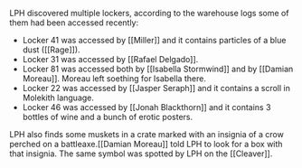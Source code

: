 LPH discovered multiple lockers, according to the warehouse logs some of them had been accessed recently:
- Locker 41 was accessed by [[Miller]] and it contains particles of a blue dust ([[Rage]]).
- Locker 31 was accessed by [[Rafael Delgado]].
- Locker 81 was accessed both by [[Isabella Stormwind]] and by [[Damian Moreau]]. Moreau left soething for Isabella there.
- Locker 22 was accessed by [[Jasper Seraph]] and it contains a scroll in Molekith language.
- Locker 46 was accessed by [[Jonah Blackthorn]] and it contains 3 bottles of wine and a bunch of erotic posters.

LPH also finds some muskets in a crate marked with an insignia of a crow perched on a battleaxe.[[Damian Moreau]] told LPH to look for a box with that insignia. The same symbol was spotted by LPH on the [[Cleaver]].
